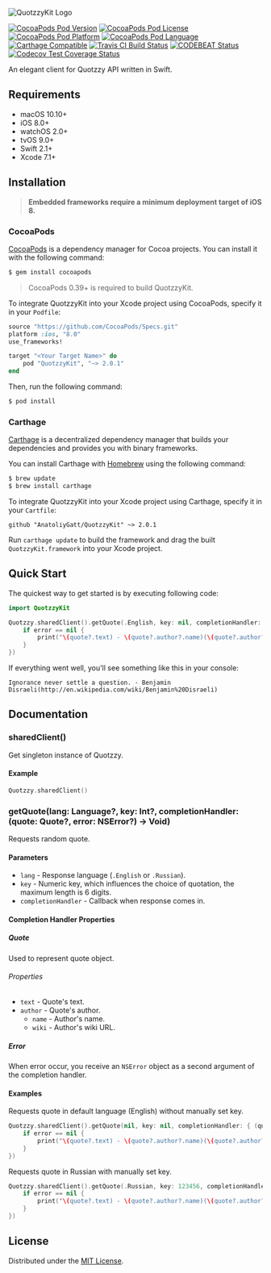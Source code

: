 ![QuotzzyKit Logo][logo]

[![CocoaPods Pod Version][cocoapods-pod-version-badge]][cocoapods-pod-url]
[![CocoaPods Pod License][cocoapods-pod-license-badge]][cocoapods-pod-license-url]
[![CocoaPods Pod Platform][cocoapods-pod-platform-badge]][cocoapods-pod-url]
[![CocoaPods Pod Language][cocoapods-pod-language-badge]][cocoapods-pod-url]
[![Carthage Compatible][carthage-compatible-badge]][carthage-github-repository-url]
[![Travis CI Build Status][travis-ci-build-status-badge]][travis-ci-build-status-page-url]
[![CODEBEAT Status][codebeat-status-badge]][codebeat-status-page-url]
[![Codecov Test Coverage Status][codecov-test-coverage-status-badge]][codecov-test-coverage-status-page-url]

An elegant client for Quotzzy API written in Swift.

## Requirements

- macOS 10.10+
- iOS 8.0+
- watchOS 2.0+
- tvOS 9.0+
- Swift 2.1+
- Xcode 7.1+

## Installation

> **Embedded frameworks require a minimum deployment target of iOS 8.**

### CocoaPods

[CocoaPods](http://cocoapods.org) is a dependency manager for Cocoa projects. You can install it with the following command:

```bash
$ gem install cocoapods
```

> CocoaPods 0.39+ is required to build QuotzzyKit.

To integrate QuotzzyKit into your Xcode project using CocoaPods, specify it in your `Podfile`:

```ruby
source "https://github.com/CocoaPods/Specs.git"
platform :ios, "8.0"
use_frameworks!

target "<Your Target Name>" do
    pod "QuotzzyKit", "~> 2.0.1"
end
```

Then, run the following command:

```bash
$ pod install
```

### Carthage

[Carthage](https://github.com/Carthage/Carthage) is a decentralized dependency manager that builds your dependencies and provides you with binary frameworks.

You can install Carthage with [Homebrew](http://brew.sh/) using the following command:

```bash
$ brew update
$ brew install carthage
```

To integrate QuotzzyKit into your Xcode project using Carthage, specify it in your `Cartfile`:

```ogdl
github "AnatoliyGatt/QuotzzyKit" ~> 2.0.1
```

Run `carthage update` to build the framework and drag the built `QuotzzyKit.framework` into your Xcode project.

## Quick Start

The quickest way to get started is by executing following code:

```swift
import QuotzzyKit

Quotzzy.sharedClient().getQuote(.English, key: nil, completionHandler: { (quote: Quote?, error: NSError?) -> Void in
    if error == nil {
        print("\(quote?.text) - \(quote?.author?.name)(\(quote?.author?.wiki))")
    }
})
```

If everything went well, you'll see something like this in your console:

```
Ignorance never settle a question. - Benjamin Disraeli(http://en.wikipedia.com/wiki/Benjamin%20Disraeli)
```

## Documentation

### sharedClient()

Get singleton instance of Quotzzy.

#### Example

```swift
Quotzzy.sharedClient()
```

### getQuote(lang: Language?, key: Int?, completionHandler: (quote: Quote?, error: NSError?) -> Void)

Requests random quote.

#### Parameters

- `lang` - Response language (`.English` or `.Russian`).
- `key` - Numeric key, which influences the choice of quotation, the maximum length is 6 digits.
- `completionHandler` - Callback when response comes in.

#### Completion Handler Properties

##### Quote

Used to represent quote object.

###### Properties

- `text` - Quote's text.
- `author` - Quote's author.
    - `name` - Author's name.
    - `wiki` - Author's wiki URL.

##### Error

When error occur, you receive an `NSError` object as a second argument of the completion handler.

#### Examples

Requests quote in default language (English) without manually set key.

```swift
Quotzzy.sharedClient().getQuote(nil, key: nil, completionHandler: { (quote: Quote?, error: NSError?) -> Void in
    if error == nil {
        print("\(quote?.text) - \(quote?.author?.name)(\(quote?.author?.wiki))")
    }
})
```

Requests quote in Russian with manually set key.

```swift
Quotzzy.sharedClient().getQuote(.Russian, key: 123456, completionHandler: { (quote: Quote?, error: NSError?) -> Void in
    if error == nil {
        print("\(quote?.text) - \(quote?.author?.name)(\(quote?.author?.wiki))")
    }
})
```

## License

Distributed under the [MIT License](LICENSE).

[logo]: https://cldup.com/hDi4eNZ5hZ.png

[cocoapods-pod-url]: https://cocoapods.org/pods/QuotzzyKit

[cocoapods-pod-version-badge]: https://img.shields.io/cocoapods/v/QuotzzyKit.svg?style=flat

[cocoapods-pod-license-badge]: https://img.shields.io/cocoapods/l/QuotzzyKit.svg?style=flat
[cocoapods-pod-license-url]: http://opensource.org/licenses/MIT

[cocoapods-pod-platform-badge]: https://img.shields.io/cocoapods/p/QuotzzyKit.svg?style=flat

[cocoapods-pod-language-badge]: https://img.shields.io/badge/language-swift-orange.svg?style=flat

[carthage-compatible-badge]: https://img.shields.io/badge/Carthage-compatible-4BC51D.svg?style=flat
[carthage-github-repository-url]: https://github.com/Carthage/Carthage

[travis-ci-build-status-badge]: https://img.shields.io/travis/AnatoliyGatt/QuotzzyKit.svg?style=flat
[travis-ci-build-status-page-url]: https://travis-ci.org/AnatoliyGatt/QuotzzyKit

[codebeat-status-badge]: https://codebeat.co/badges/230252c9-34c8-48c6-9bec-40cde398507a
[codebeat-status-page-url]: https://codebeat.co/projects/github-com-anatoliygatt-quotzzykit

[codecov-test-coverage-status-badge]: https://img.shields.io/codecov/c/github/AnatoliyGatt/QuotzzyKit.svg?style=flat
[codecov-test-coverage-status-page-url]: https://codecov.io/gh/AnatoliyGatt/QuotzzyKit
